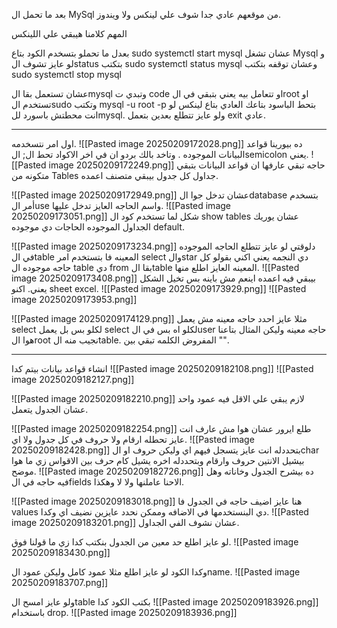 بعد ما تحمل ال MySql من موقعهم عادي جدا شوف علي لينكس ولا ويندوز.

المهم كلامنا هيبقي علي اللينكس 

بعدل ما تحملو 
بتسخدم الكود بتاع 
sudo systemctl start mysql 
عشان تشغل Mysql و لو عايز تشوف الstatus بتكتب
sudo systemctl status mysql
وعشان توقفه بتكتب 
sudo systemctl stop mysql

عشان تستعمل بقا الmysql وتبدي ت code او تتعامل بيه يعني بتبقي في الroot او تستخدم الsudo
وتكتب 
mysql -u root -p
بتحط الباسود بتاعك العادي بتاع لينكس لو انت محطتش باسورد للmysql.
ولو عايز تتطلع بعدين بتعمل exit عادي.

-------------------------------------------------------------------------------
اول امر نتسخدمه.
![[Pasted image 20250209172028.png]]
ده بيورينا قواعد البيانات الموجوده .
وتاخد بالك بردو ان في اخر الاكواد تحط ال; الsemicolon يعني.
![[Pasted image 20250209172249.png]]
حاجه تبقي عارفها ان قواعد البيانات بتبقي متكونه من Tables جداول كل جدول بيبقي متصنف اعمده.

![[Pasted image 20250209172949.png]]
عشان تدخل جوا الdatabase بتسخدم أمر الuse واسم الحاجه العايز تدخل عليها.
![[Pasted image 20250209173051.png]]
شكل لما تستخدم كود ال show tables عشان يوريك الجداول الموجوده الحاجات دي موجوده default.

![[Pasted image 20250209173234.png]]
دلوقتي لو عايز تتطلع الحاجه الموجوده في الtable المعينه فا بتستخدم امر select والstar دي النجمه يعني اكني بقولو كل حاجه موجوده ال table دي from بقا الtable المعينه العايز اطلع منها.
![[Pasted image 20250209173408.png]]
بيبقي فيه اعمده اينعم مش باينه بس تخيل الشكل يعني. اكنو sheet excel.
![[Pasted image 20250209173929.png]]
![[Pasted image 20250209173953.png]]


![[Pasted image 20250209174129.png]]
مثلا عايز احدد حاجه معينه مش يعمل select لكلو بس بل يعمل select لكلو اه بس في الuser حاجه معينه وليكن المثال بتاعنا هوا الroot نجيب منه الtable.
المفروض الكلمه تبقي بين "".

-------------------------------------------------------------------------------

انشاء قواعد بيانات بيتم كدا 
![[Pasted image 20250209182108.png]]
![[Pasted image 20250209182127.png]]

![[Pasted image 20250209182210.png]]
لازم يبقي علي الاقل فيه عمود واحد عشان الجدول يتعمل.

![[Pasted image 20250209182254.png]]
طلع ايرور عشان هوا مش عارف انت عايز تحطله ارقام ولا حروف في كل جدول ولا اي.
![[Pasted image 20250209182428.png]]
بتحددله انت عايز يتسجل فيهم اي وليكن حروف او الchar بيشيل الانتين حروف وارقام وبتحددله اخره يشيل كام حرف بين الاقواس زي ما هوا موضح.
![[Pasted image 20250209182726.png]]
ده بيشرح الجدول وخاناته وهل فيه حاجه في الfields الاحنا عاملنها ولا لا وهكذا.


![[Pasted image 20250209183018.png]]
هنا عايز اضيف حاجه في الجدول فا values دي البنستخدمها في الاضافه وممكن نحدد عايزين نضيف  اي وكدا.
![[Pasted image 20250209183201.png]]
عشان نشوف الفي الجداول.


لو عايز اطلع حد معين من الجدول بنكتب كدا زي ما قولنا فوق.
![[Pasted image 20250209183430.png]]

وكدا الكود لو عايز اطلع مثلا عمود كامل وليكن عمود الname.
![[Pasted image 20250209183707.png]]


ولو عايز امسح الtable بكتب الكود كدا 
![[Pasted image 20250209183926.png]]
باستخدام drop. 
![[Pasted image 20250209183936.png]]

